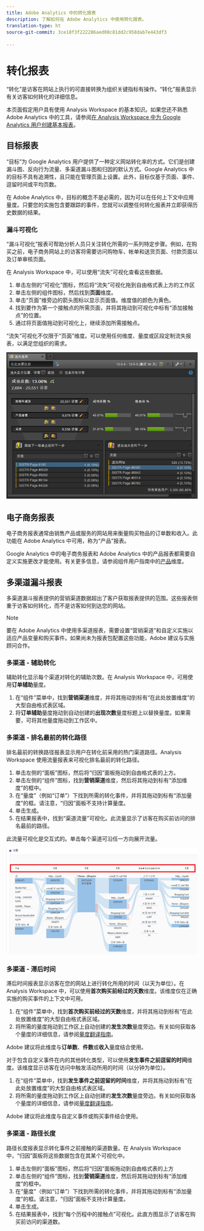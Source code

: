 ```yaml
---
title: Adobe Analytics 中的转化报表
description: 了解如何在 Adobe Analytics 中使用转化报表。
translation-type: ht
source-git-commit: 3ce18f3f222286aed08c81dd2c958dab7e443df3

---
```



# 转化报表

“转化”是访客在网站上执行的可直接转换为组织关键指标有操作。“转化”报表显示有关访客如何转化的详细信息。

本页面假定用户具有使用 Analysis Workspace 的基本知识。如果您还不熟悉 Adobe Analytics 中的工具，请参阅[在 Analysis Workspace 中为 Google Analytics 用户创建基本报表](create-report.md)。

## 目标报表

“目标”为 Google Analytics 用户提供了一种定义网站转化率的方式。它们是创建漏斗图、反向行为流量、多渠道漏斗图和归因的默认方式。Google Analytics 中的目标不具有追溯性，且只能在管理页面上设置。此外，目标仅基于页面、事件、逗留时间或平均页数。

在 Adobe Analytics 中，目标的概念不是必需的，因为可以在任何上下文中应用量度。只要您的实施包含要跟踪的事件，您就可以调整任何转化报表并立即获得历史数据的结果。

### 漏斗可视化

“漏斗可视化”报表可帮助分析人员只关注转化所需的一系列特定步骤。例如，在购买之前，电子商务网站上的访客将需要访问购物车、帐单和送货页面、付款页面以及订单审核页面。

在 Analysis Workspace 中，可以使用“流失”可视化查看这些数据。

1. 单击左侧的“可视化”图标，然后将“流失”可视化拖到自由格式表上方的工作区
2. 单击左侧的组件图标，然后找到&#x200B;**页面**&#x200B;维度。
3. 单击“页面”维旁边的箭头图标以显示页面值。维度值的颜色为黄色。
4. 找到要作为第一个接触点的所需页面，并将其拖动到可视化中标有“添加接触点”的位置。
5. 通过将页面值拖动到可视化上，继续添加所需接触点。

“流失”可视化不仅限于“页面”维度。可以使用任何维度、量度或区段定制流失报表，以满足您组织的需求。

![流失可视化](/help/technotes/ga-to-aa/assets/fallout.png)

## 电子商务报表

电子商务报表通常由销售产品或服务的网站用来衡量购买物品的订单数和收入。此功能在 Adobe Analytics 中可用，称为“产品”报表。

Google Analytics 中的电子商务报表和 Adobe Analytics 中的产品报表都需要自定义实施更改才能使用。有关更多信息，请参阅组件用户指南中的[产品](/help/components/c-variables/dimensionslist/reports-products.md)维度。

## 多渠道漏斗报表

多渠道漏斗报表提供的营销渠道数据超出了客户获取报表提供的范围。这些报表侧重于访客如何转化，而不是访客如何到达您的网站。

> [!NOTE]
>
> 要在 Adobe Analytics 中使用多渠道报表，需要设置“营销渠道”和自定义实施以适应产品变量和购买事件。如果尚未为报表包配置这些功能，Adobe 建议与实施顾问合作。

### 多渠道 - 辅助转化

辅助转化显示每个渠道对转化的辅助次数。在 Analysis Workspace 中，可用使用&#x200B;**订单辅助**&#x200B;量度。

1. 在“组件”菜单中，找到&#x200B;**营销渠道**&#x200B;维度，并将其拖动到标有“在此处放置维度”的大型自由格式表区域。
2. 将&#x200B;**订单辅助**&#x200B;量度拖动到自动创建的&#x200B;**出现次数**&#x200B;量度标题上以替换量度。如果需要，可将其他量度拖动到工作区中。

### 多渠道 - 排名最前的转化路径

排名最前的转换路径报表显示用户在转化前采用的热门渠道路径。Analysis Workspace 使用流量报表来可视化排名最前的转化路径。

1. 单击左侧的“面板”图标，然后将“归因”面板拖动到自由格式表的上方。
2. 单击左侧的“组件”图标，找到&#x200B;**营销渠道**&#x200B;维度，然后将其拖动到标有“添加维度”的框中。
3. 在“量度”（例如“订单”）下找到所需的转化事件，并将其拖动到标有“添加量度”的框。请注意，“归因”面板不支持计算量度。
4. 单击生成。
5. 在结果报表中，找到“渠道流量”可视化。此流量显示了访客在购买前访问的排名最前的路径。

此流量可视化是交互式的。单击每个渠道可沿任一方向展开流量。

![流量可视化](/help/technotes/ga-to-aa/assets/flow.png)

### 多渠道 - 滞后时间

滞后时间报表显示访客在您的网站上进行转化所用的时间（以天为单位）。在 Analysis Workspace 中，可以使用&#x200B;**首次购买前经过的天数**&#x200B;维度。该维度仅在正确实施的购买事件的上下文中可用。

1. 在“组件”菜单中，找到&#x200B;**首次购买前经过的天数**&#x200B;维度，并将其拖动到标有“在此处放置维度”的大型自由格式表区域。
2. 将所需的量度拖动到工作区上自动创建的&#x200B;**发生次数**&#x200B;量度旁边。有关如何获取各个量度的详细信息，请参阅[量度翻译指南](common-metrics.md)。

Adobe 建议将此维度与&#x200B;**订单数**、**件数**&#x200B;或&#x200B;**收入**&#x200B;量度结合使用。

对于包含自定义事件在内的其他转化类型，可以使用&#x200B;**发生事件之前逗留的时间**&#x200B;维度。该维度显示访客在访问中触发活动所用的时间（以分钟为单位）。

1. 在“组件”菜单中，找到&#x200B;**发生事件之前逗留的时间**&#x200B;维度，并将其拖动到标有“在此处放置维度”的大型自由格式表区域。
2. 将所需的量度拖动到工作区上自动创建的&#x200B;**发生次数**&#x200B;量度旁边。有关如何获取各个量度的详细信息，请参阅[量度翻译指南](common-metrics.md)。

Adobe 建议将此维度与自定义事件或购买事件结合使用。

### 多渠道 - 路径长度

路径长度报表显示转化事件之前接触的渠道数量。在 Analysis Workspace 中，“归因”面板将这些数据包含在其某个可视化中。

1. 单击左侧的“面板”图标，然后将“归因”面板拖动到自由格式表的上方
2. 单击左侧的“组件”图标，找到&#x200B;**营销渠道**&#x200B;维度，然后将其拖动到标有“添加维度”的框中。
3. 在“量度”（例如“订单”）下找到所需的转化事件，并将其拖动到标有“添加量度”的框。请注意，“归因”面板不支持计算量度。
4. 单击生成。
5. 在结果报表中，找到“每个历程中的接触点”可视化。此直方图显示了访客在购买前访问的渠道数。
